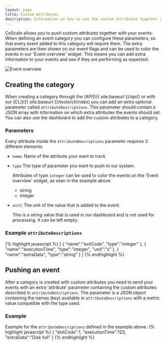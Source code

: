```yaml
---
layout: page
title: Custom Attributes
description: Information on how to use the custom attributes together with the CoScale events.
---
```

CoScale allows you to push custom attributes together with your events. When defining an event category you can configure these parameters, so that every event added to this category will require them. The extra parameters are then shown on our event flags and can be used to color the events in our 'Event overview' widget. This means you can add extra information to your events and see if they are performing as expected.

<img src="{{ site.baseurl}}/gfx/installation/events/custom-attributes/automation_job_overview.png" alt="Event overview" class="img-responsive" />

## Creating the category
When creating a category through the [API]({{ site.baseurl }}/api/) or with our [CLI]({{ site.baseurl }}/tools/cli/index) you can add an extra optional parameter called `attributeDescriptions`. This parameter should contain a JSON array with information on which extra attributes the events should set. You can also use the dashboard to add the custom attributes to a category.

### Parameters
Every attribute inside the `attributeDescriptions` parameter requires 3 different elements.

* `name`: Name of the attribute your want to track



* `type` The type of parameter you want to push to our system.

    Attributes of type `integer` can be used to color the events on the 'Event overview' widget, as seen in the example above.

    * string
    * integer

* `unit`: The unit of the value that is added to the event.

    This is a string value that is used in our dashboard and is not used for processing. It can be left empty.

### Example `attributeDescriptions`
{% highlight javascript %}
[
    {
        "name":"exitCode",
        "type":"integer"
    },
    {
        "name":"executionTime",
        "type":"integer",
        "unit":"s"
    },
    {
        "name":"extraData",
        "type":"string"
    }
]
{% endhighlight %}

## Pushing an event
After a category is created with custom attributes you need to send your events with an extra 'attribute' parameter containing the custom attributes described in `attributeDescriptions`. The parameter is a JSON object containing the names (key) available in `attributeDescriptions` with a metric value compatible with the type used.

### Example
Example for the `attributeDescriptions` defined in the example above.
{% highlight javascript %}
{
    "exitCode":1,
    "executionTime":123,
    "extraData":"Disk full"
}
{% endhighlight %}
